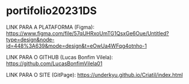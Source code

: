 # portifolio20231DS
LINK PARA A PLATAFORMA (Figma): https://www.figma.com/file/57qUHRxoUmTG1QsxGe6Oue/Untitled?type=design&node-id=448%3A639&mode=design&t=eOwUa4WFqg4otnho-1

LINK PARA O GITHUB (Lucas Bonfim Vilela): https://github.com/LucasBonfimVilela01

LINK PARA O SITE (GitPage): https://underkyu.github.io/Criatil/index.html
